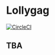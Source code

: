 # Lollygag

[![CircleCI](https://circleci.com/gh/snorrwe/lollygag.svg?style=svg)](https://circleci.com/gh/snorrwe/lollygag)

## TBA
